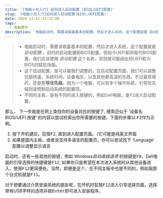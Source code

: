 ```yaml
---
title: '[电脑小白入门] 如何进入启动配置 (BIOS/UEFI配置)'
slug: '[电脑小白入门]如何进入启动配置(BIOS,UEFI配置)'
date: 2020-12-12 23:33:09
tags:
  - 电脑硬件
description: '电脑启动时，需要读取最基本的配置，然后才进入系统，这个配置就是 启动配置 。旧时的启动配置即BIOS配置，但如今UEFI即将取代BIOS配置，我们应该使用 启动配置 这个名称，否则就可能闹出将UEFI称为BIOS的尴尬场面。这个启动配置，是可以被我们调整的，在启动配置页面，我们可以调整风扇转速，系统时间，设备电压，以及其他更高深的东西，不过最常用的，还是引导优先级。因为一个电脑，可以有多个操作系统，引导优先级则是控制启动系统的配置项。不同的主板，是有不同的进入按键的，例如Dell电脑，是F2进入启动..'
---
```


> - 电脑启动时，需要读取最基本的配置，然后才进入系统，这个配置就是 *启动配置* 。旧时的启动配置即BIOS配置，但如今UEFI即将取代BIOS配置，我们应该使用 *启动配置* 这个名称，否则就可能闹出将UEFI称为BIOS的尴尬场面。
> - 这个启动配置，是可以被我们调整的，在启动配置页面，我们可以调整风扇转速，系统时间，设备电压，以及其他更高深的东西，不过最常用的，还是**引导优先级**。因为一个电脑，可以有多个操作系统，引导优先级则是控制启动系统的配置项。
> - 不同的主板，是有不同的进入按键的，例如Dell电脑，是<kbd>F2</kbd>进入启动配置。


那么， 下一步就是在网上查找你的设备对应的按键了, 搜索近似于 ‘设备名 BIOS/UEFI 按键’ 的内容以尝试检索出你所需要的按键。下面的步骤以 <kbd>F2</kbd>作为示例。

1. 按下开机键后，狂按<kbd>F2</kbd>, 直到进入配置页面。（它可能是纯英文界面
2. 如果是国内主板，或者说支持多语言的配置页，你可以尝试找下 ‘Language’ 配置以调整显示语言


启动时，还有一些其他的按键，例如 *Windows启动高级选项* 的按键是<kbd>F8</kbd>，Dell电脑的引导选择的快捷键是<kbd>F12</kbd>, 如果你只是希望在本次进入系统时从其他设备进入，使用<kbd>F12</kbd>更简便些。当然，即便是这个，在不同主板中也是不同的，例如我那个台式机就是<kbd>F11</kbd>。


对于想要通过介质安装系统的朋友呢，在开机时狂按<kbd>F12</kbd>进入引导选择页面，选择带有USB字样的选项并按<kbd>Enter</kbd>即可进入安装程序。
